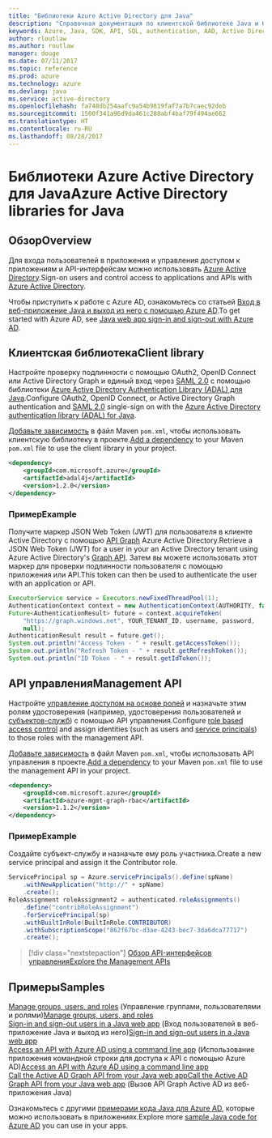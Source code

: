 ```yaml
---
title: "Библиотеки Azure Active Directory для Java"
description: "Справочная документация по клиентской библиотеке Java и библиотекам управления Azure Active Directory"
keywords: Azure, Java, SDK, API, SQL, authentication, AAD, Active Directory, Graph, OAuth 2.0
author: rloutlaw
ms.author: routlaw
manager: douge
ms.date: 07/11/2017
ms.topic: reference
ms.prod: azure
ms.technology: azure
ms.devlang: java
ms.service: active-directory
ms.openlocfilehash: fa748db254aafc9a54b9819faf7a7b7caec92deb
ms.sourcegitcommit: 1500f341a96d9da461c288abf4baf79f494ae662
ms.translationtype: HT
ms.contentlocale: ru-RU
ms.lasthandoff: 08/28/2017
---
```

# <a name="azure-active-directory-libraries-for-java"></a><span data-ttu-id="ed81b-104">Библиотеки Azure Active Directory для Java</span><span class="sxs-lookup"><span data-stu-id="ed81b-104">Azure Active Directory libraries for Java</span></span>

## <a name="overview"></a><span data-ttu-id="ed81b-105">Обзор</span><span class="sxs-lookup"><span data-stu-id="ed81b-105">Overview</span></span>

<span data-ttu-id="ed81b-106">Для входа пользователей в приложения и управления доступом к приложениям и API-интерфейсам можно использовать [Azure Active Directory](/azure/active-directory/active-directory-whatis).</span><span class="sxs-lookup"><span data-stu-id="ed81b-106">Sign-on users and control access to applications and APIs with [Azure Active Directory](/azure/active-directory/active-directory-whatis).</span></span>

<span data-ttu-id="ed81b-107">Чтобы приступить к работе с Azure AD, ознакомьтесь со статьей [Вход в веб-приложение Java и выход из него с помощью Azure AD](/azure/active-directory/develop/active-directory-devquickstarts-webapp-java).</span><span class="sxs-lookup"><span data-stu-id="ed81b-107">To get started with Azure AD, see [Java web app sign-in and sign-out with Azure AD](/azure/active-directory/develop/active-directory-devquickstarts-webapp-java).</span></span>

## <a name="client-library"></a><span data-ttu-id="ed81b-108">Клиентская библиотека</span><span class="sxs-lookup"><span data-stu-id="ed81b-108">Client library</span></span>

<span data-ttu-id="ed81b-109">Настройте проверку подлинности с помощью OAuth2, OpenID Connect или Active Directory Graph и единый вход через [SAML 2.0](https://docs.microsoft.com/azure/active-directory/develop/active-directory-saml-protocol-reference) с помощью библиотеки [Azure Active Directory Authentication Library (ADAL) для Java](https://github.com/AzureAD/azure-activedirectory-library-for-java).</span><span class="sxs-lookup"><span data-stu-id="ed81b-109">Configure OAuth2, OpenID Connect, or Active Directory Graph authentication and [SAML 2.0](https://docs.microsoft.com/azure/active-directory/develop/active-directory-saml-protocol-reference) single-sign on with the [Azure Active Directory authentication library (ADAL) for Java](https://github.com/AzureAD/azure-activedirectory-library-for-java).</span></span>

<span data-ttu-id="ed81b-110">[Добавьте зависимость](https://maven.apache.org/guides/getting-started/index.html#How_do_I_use_external_dependencies) в файл Maven `pom.xml`, чтобы использовать клиентскую библиотеку в проекте.</span><span class="sxs-lookup"><span data-stu-id="ed81b-110">[Add a dependency](https://maven.apache.org/guides/getting-started/index.html#How_do_I_use_external_dependencies) to your Maven `pom.xml` file to use the client library in your project.</span></span>

```XML
<dependency>
    <groupId>com.microsoft.azure</groupId>
    <artifactId>adal4j</artifactId>
    <version>1.2.0</version>
</dependency>
```   

### <a name="example"></a><span data-ttu-id="ed81b-111">Пример</span><span class="sxs-lookup"><span data-stu-id="ed81b-111">Example</span></span>

<span data-ttu-id="ed81b-112">Получите маркер JSON Web Token (JWT) для пользователя в клиенте Active Directory с помощью [API Graph](https://docs.microsoft.com/azure/active-directory/develop/active-directory-graph-api) Azure Active Directory.</span><span class="sxs-lookup"><span data-stu-id="ed81b-112">Retrieve a JSON Web Token (JWT) for a user in your an Active Directory tenant using Azure Active Directory's [Graph API](https://docs.microsoft.com/azure/active-directory/develop/active-directory-graph-api).</span></span> <span data-ttu-id="ed81b-113">Затем вы можете использовать этот маркер для проверки подлинности пользователя с помощью приложения или API.</span><span class="sxs-lookup"><span data-stu-id="ed81b-113">This token can then be used to authenticate the user with an application or API.</span></span>

```java
ExecutorService service = Executors.newFixedThreadPool(1);
AuthenticationContext context = new AuthenticationContext(AUTHORITY, false, service);
Future<AuthenticationResult> future = context.acquireToken(
    "https://graph.windows.net", YOUR_TENANT_ID, username, password,
    null);
AuthenticationResult result = future.get();
System.out.println("Access Token - " + result.getAccessToken());
System.out.println("Refresh Token - " + result.getRefreshToken());
System.out.println("ID Token - " + result.getIdToken());
```

## <a name="management-api"></a><span data-ttu-id="ed81b-114">API управления</span><span class="sxs-lookup"><span data-stu-id="ed81b-114">Management API</span></span>

<span data-ttu-id="ed81b-115">Настройте [управление доступом на основе ролей](/azure/active-directory/role-based-access-control-what-is) и назначьте этим ролям удостоверения (например, удостоверения пользователей и [субъектов-служб](https://docs.microsoft.com/en-us/azure/active-directory/develop/active-directory-application-objects)) с помощью API управления.</span><span class="sxs-lookup"><span data-stu-id="ed81b-115">Configure [role based access control](/azure/active-directory/role-based-access-control-what-is) and assign identities (such as users and [service principals](https://docs.microsoft.com/en-us/azure/active-directory/develop/active-directory-application-objects)) to those roles with the management API.</span></span> 

<span data-ttu-id="ed81b-116">[Добавьте зависимость](https://maven.apache.org/guides/getting-started/index.html#How_do_I_use_external_dependencies) в файл Maven `pom.xml`, чтобы использовать API управления в проекте.</span><span class="sxs-lookup"><span data-stu-id="ed81b-116">[Add a dependency](https://maven.apache.org/guides/getting-started/index.html#How_do_I_use_external_dependencies) to your Maven `pom.xml` file to use the management API in your project.</span></span>

```XML
<dependency>
    <groupId>com.microsoft.azure</groupId>
    <artifactId>azure-mgmt-graph-rbac</artifactId>
    <version>1.1.2</version>
</dependency>
```

### <a name="example"></a><span data-ttu-id="ed81b-117">Пример</span><span class="sxs-lookup"><span data-stu-id="ed81b-117">Example</span></span> 

<span data-ttu-id="ed81b-118">Создайте субъект-службу и назначьте ему роль участника.</span><span class="sxs-lookup"><span data-stu-id="ed81b-118">Create a new service principal and assign it the Contributor role.</span></span>

```java
ServicePrincipal sp = Azure.servicePrincipals().define(spName)
    .withNewApplication("http://" + spName)
    .create();
RoleAssignment roleAssignment2 = authenticated.roleAssignments()
    .define("contribRoleAssignment")
    .forServicePrincipal(sp)
    .withBuiltInRole(BuiltInRole.CONTRIBUTOR)
    .withSubscriptionScope("862f67bc-d3ae-4243-bec7-3da6dca77717")
    .create();
```

> [!div class="nextstepaction"]
> [<span data-ttu-id="ed81b-119">Обзор API-интерфейсов управления</span><span class="sxs-lookup"><span data-stu-id="ed81b-119">Explore the Management APIs</span></span>](/java/api/overview/azure/activedirectory/managementapi)


## <a name="samples"></a><span data-ttu-id="ed81b-120">Примеры</span><span class="sxs-lookup"><span data-stu-id="ed81b-120">Samples</span></span>

<span data-ttu-id="ed81b-121">[Manage groups, users, and roles](https://github.com/Azure-Samples/aad-java-browse-graph-and-manage-roles)   (Управление группами, пользователями и ролями)</span><span class="sxs-lookup"><span data-stu-id="ed81b-121">[Manage groups, users, and roles](https://github.com/Azure-Samples/aad-java-browse-graph-and-manage-roles)  </span></span>  
<span data-ttu-id="ed81b-122">[Sign-in and sign-out users in a Java web app](https://github.com/Azure-Samples/active-directory-java-webapp-openidconnect)   (Вход пользователей в веб-приложение Java и выход из него)</span><span class="sxs-lookup"><span data-stu-id="ed81b-122">[Sign-in and sign-out users in a Java web app](https://github.com/Azure-Samples/active-directory-java-webapp-openidconnect)  </span></span>  
<span data-ttu-id="ed81b-123">[Access an API with Azure AD using a command line app](https://github.com/Azure-Samples/active-directory-java-native-headless)  (Использование приложения командной строки для доступа к API с помощью Azure AD)</span><span class="sxs-lookup"><span data-stu-id="ed81b-123">[Access an API with Azure AD using a command line app](https://github.com/Azure-Samples/active-directory-java-native-headless) </span></span>  
[<span data-ttu-id="ed81b-124">Call the Active AD Graph API from your Java web app</span><span class="sxs-lookup"><span data-stu-id="ed81b-124">Call the Active AD Graph API from your Java web app</span></span>](https://github.com/Azure-Samples/active-directory-java-graphapi-web/) (Вызов API Graph Active AD из веб-приложения Java)  

<span data-ttu-id="ed81b-125">Ознакомьтесь с другими [примерами кода Java для Azure AD](https://azure.microsoft.com/en-us/resources/samples/?term=active+directory&platform=java), которые можно использовать в приложениях.</span><span class="sxs-lookup"><span data-stu-id="ed81b-125">Explore more [sample Java code for Azure AD](https://azure.microsoft.com/en-us/resources/samples/?term=active+directory&platform=java) you can use in your apps.</span></span>